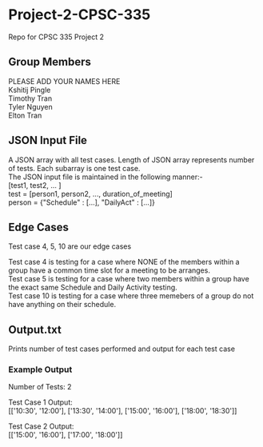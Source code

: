 # Project-2-CPSC-335
Repo for CPSC 335 Project 2

## Group Members
PLEASE ADD YOUR NAMES HERE  
Kshitij Pingle  
Timothy Tran  
Tyler Nguyen  
Elton Tran  

## JSON Input File
A JSON array with all test cases. Length of JSON array represents number of tests. Each subarray is one test case.  
The JSON input file is maintained in the following manner:-  
\[test1, test2, ... \]  
test = \[person1, person2, ..., duration_of_meeting\]  
person =  {"Schedule" : \[...\], "DailyAct" : \[...\]}  

## Edge Cases
Test case 4, 5, 10 are our edge cases

Test case 4 is testing for a case where NONE of the members within a group have a common time slot for a meeting to be arranges.  
Test case 5 is testing for a case where two members within a group have the exact same Schedule and Daily Activity testing.  
Test case 10 is testing for a case where three memebers of a group do not have anything on their schedule.  

## Output.txt
Prints number of test cases performed and output for each test case  

### Example Output
Number of Tests: 2  

Test Case 1 Output:  
[['10:30', '12:00'], ['13:30', '14:00'], ['15:00', '16:00'], ['18:00', '18:30']]  

Test Case 2 Output:  
[['15:00', '16:00'], ['17:00', '18:00']]  

